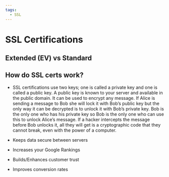 ```yaml
---
tags:
  - SSL
---
```

# SSL Certifications

## Extended (EV) vs Standard
## How do SSL certs work?

- SSL certifications use two keys; one is called a private key and one is called a public key. A public key is known to your server and available in the public domain. It can be used to encrypt any message. If Alice is sending a message to Bob she will lock it with Bob’s public key but the only way it can be decrypted is to unlock it with Bob’s private key. Bob is the only one who has his private key so Bob is the only one who can use this to unlock Alice’s message. If a hacker intercepts the message before Bob unlocks it, all they will get is a cryptographic code that they cannot break, even with the power of a computer.

- Keeps data secure between servers
- Increases your Google Rankings
- Builds/Enhances customer trust
- Improves conversion rates